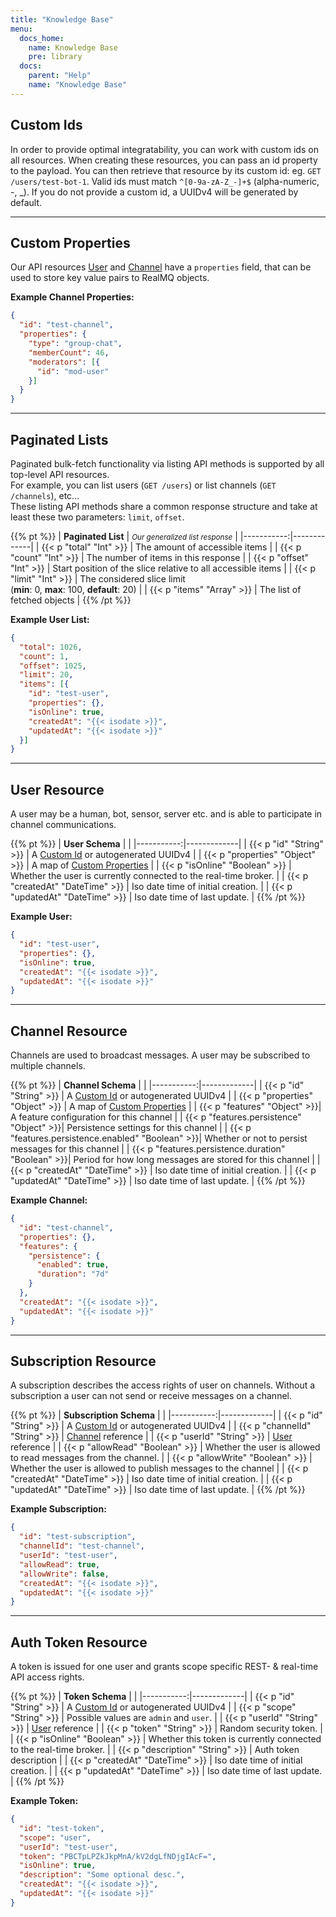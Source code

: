 ```yaml
---
title: "Knowledge Base"
menu:
  docs_home:
    name: Knowledge Base
    pre: library
  docs:
    parent: "Help"
    name: "Knowledge Base"
---
```


## Custom Ids

In order to provide optimal integratability, you can work with custom ids on all resources. When
creating these resources, you can pass an id property to the payload. You can then retrieve that
resource by its custom id: eg. `GET /users/test-bot-1`. Valid ids must match `^[0-9a-zA-Z_-]+$`
(alpha-numeric, -, _). If you do not provide a custom id, a UUIDv4 will be generated by default.

---

## Custom Properties

Our API resources [User](#user-resource) and [Channel](#channel-resource) have a `properties` field, that can be used
to store key value pairs to RealMQ objects.

**Example Channel Properties:**
```json
{
  "id": "test-channel",
  "properties": {
    "type": "group-chat",
    "memberCount": 46,
    "moderators": [{
      "id": "mod-user"
    }]
  }
}
```

---

## Paginated Lists

Paginated bulk-fetch functionality via listing API methods is supported by all top-level API resources.<br>
For example, you can list users (`GET /users`) or list channels (`GET /channels`), etc...<br>
These listing API methods share a common response structure and take at least these two parameters: `limit`, `offset`.<br>

{{% pt %}}
| **Paginated List** | _<small>Our generalized list response</small>_ |
|-----------:|-------------|
| {{< p "total" "Int" >}} | The amount of accessible items |
| {{< p "count" "Int" >}} | The number of items in this response |
| {{< p "offset" "Int" >}} | Start position of the slice relative to all accessible items |
| {{< p "limit" "Int" >}} | The considered slice limit<br>(**min**: 0, **max**: 100, **default**: 20) |
| {{< p "items" "Array" >}} | The list of fetched objects |
{{% /pt %}}

**Example User List:**
```json
{
  "total": 1026,
  "count": 1,
  "offset": 1025,
  "limit": 20,
  "items": [{
    "id": "test-user",
    "properties": {},
    "isOnline": true,
    "createdAt": "{{< isodate >}}",
    "updatedAt": "{{< isodate >}}"
  }]
}
```

---

## User Resource

A user may be a human, bot, sensor, server etc. and is able to participate in channel communications.

{{% pt %}}
| **User Schema** | _<small></small>_ |
|-----------:|-------------|
| {{< p "id" "String" >}} | A [Custom Id](#custom-ids) or autogenerated UUIDv4 |
| {{< p "properties" "Object" >}} | A map of [Custom Properties](#custom-properties) |
| {{< p "isOnline" "Boolean" >}} | Whether the user is currently connected to the real-time broker. |
| {{< p "createdAt" "DateTime" >}} | Iso date time of initial creation. |
| {{< p "updatedAt" "DateTime" >}} | Iso date time of last update. |
{{% /pt %}}

**Example User:**
```json
{
  "id": "test-user",
  "properties": {},
  "isOnline": true,
  "createdAt": "{{< isodate >}}",
  "updatedAt": "{{< isodate >}}"
}
```

---

## Channel Resource

Channels are used to broadcast messages. A user may be subscribed to multiple channels.

{{% pt %}}
| **Channel Schema** | _<small></small>_ |
|-----------:|-------------|
| {{< p "id" "String" >}} | A [Custom Id](#custom-ids) or autogenerated UUIDv4 |
| {{< p "properties" "Object" >}} | A map of [Custom Properties](#custom-properties) |
| {{< p "features" "Object" >}}| A feature configuration for this channel |
| {{< p "features.persistence" "Object" >}}| Persistence settings for this channel |
| {{< p "features.persistence.enabled" "Boolean" >}}| Whether or not to persist messages for this channel |
| {{< p "features.persistence.duration" "Boolean" >}}| Period for how long messages are stored for this channel |
| {{< p "createdAt" "DateTime" >}} | Iso date time of initial creation. |
| {{< p "updatedAt" "DateTime" >}} | Iso date time of last update. |
{{% /pt %}}

**Example Channel:**
```json
{
  "id": "test-channel",
  "properties": {},
  "features": {
    "persistence": {
      "enabled": true,
      "duration": "7d"
    }
  },
  "createdAt": "{{< isodate >}}",
  "updatedAt": "{{< isodate >}}"
}
```

---

## Subscription Resource

A subscription describes the access rights of user on channels. Without a subscription a user can
not send or receive messages on a channel.

{{% pt %}}
| **Subscription Schema** | _<small></small>_ |
|-----------:|-------------|
| {{< p "id" "String" >}} | A [Custom Id](#custom-ids) or autogenerated UUIDv4 |
| {{< p "channelId" "String" >}} | [Channel](#channel-resource) reference |
| {{< p "userId" "String" >}} | [User](#user-resource) reference |
| {{< p "allowRead" "Boolean" >}} | Whether the user is allowed to read messages from the channel. |
| {{< p "allowWrite" "Boolean" >}} | Whether the user is allowed to publish messages to the channel |
| {{< p "createdAt" "DateTime" >}} | Iso date time of initial creation. |
| {{< p "updatedAt" "DateTime" >}} | Iso date time of last update. |
{{% /pt %}}

**Example Subscription:**
```json
{
  "id": "test-subscription",
  "channelId": "test-channel",
  "userId": "test-user",
  "allowRead": true,
  "allowWrite": false,
  "createdAt": "{{< isodate >}}",
  "updatedAt": "{{< isodate >}}"
}
```

---

## Auth Token Resource

A token is issued for one user and grants scope specific REST- & real-time API access rights.

{{% pt %}}
| **Token Schema** | _<small></small>_ |
|-----------:|-------------|
| {{< p "id" "String" >}} | A [Custom Id](#custom-ids) or autogenerated UUIDv4 |
| {{< p "scope" "String" >}} | Possible values are `admin` and `user`. |
| {{< p "userId" "String" >}} | [User](#user-resource) reference |
| {{< p "token" "String" >}} | Random security token. |
| {{< p "isOnline" "Boolean" >}} | Whether this token is currently connected to the real-time broker. |
| {{< p "description" "String" >}} | Auth token description |
| {{< p "createdAt" "DateTime" >}} | Iso date time of initial creation. |
| {{< p "updatedAt" "DateTime" >}} | Iso date time of last update. |
{{% /pt %}}

**Example Token:**
```json
{
  "id": "test-token",
  "scope": "user",
  "userId": "test-user",
  "token": "PBCTpLPZkJkpMnA/kV2dgLfNDjgIAcF=",
  "isOnline": true,
  "description": "Some optional desc.",
  "createdAt": "{{< isodate >}}",
  "updatedAt": "{{< isodate >}}"
}
```
